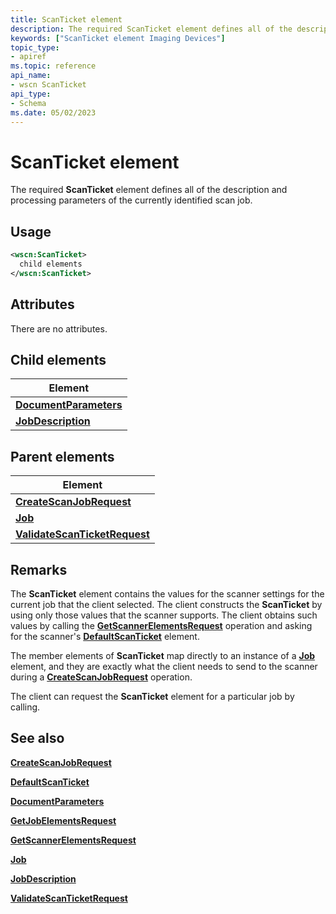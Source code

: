 ```yaml
---
title: ScanTicket element
description: The required ScanTicket element defines all of the description and processing parameters of the currently identified scan job.
keywords: ["ScanTicket element Imaging Devices"]
topic_type:
- apiref
ms.topic: reference
api_name:
- wscn ScanTicket
api_type:
- Schema
ms.date: 05/02/2023
---
```


# ScanTicket element

The required **ScanTicket** element defines all of the description and processing parameters of the currently identified scan job.

## Usage

```xml
<wscn:ScanTicket>
  child elements
</wscn:ScanTicket>
```

## Attributes

There are no attributes.

## Child elements

| Element |
|--|
| [**DocumentParameters**](documentparameters.md) |
| [**JobDescription**](jobdescription.md) |

## Parent elements

| Element |
|--|
| [**CreateScanJobRequest**](createscanjobrequest.md) |
| [**Job**](job.md) |
| [**ValidateScanTicketRequest**](validatescanticketrequest.md) |

## Remarks

The **ScanTicket** element contains the values for the scanner settings for the current job that the client selected. The client constructs the **ScanTicket** by using only those values that the scanner supports. The client obtains such values by calling the [**GetScannerElementsRequest**](getscannerelementsrequest.md) operation and asking for the scanner's [**DefaultScanTicket**](defaultscanticket.md) element.

The member elements of **ScanTicket** map directly to an instance of a [**Job**](job.md) element, and they are exactly what the client needs to send to the scanner during a [**CreateScanJobRequest**](createscanjobrequest.md) operation.

The client can request the **ScanTicket** element for a particular job by calling.

## See also

[**CreateScanJobRequest**](createscanjobrequest.md)

[**DefaultScanTicket**](defaultscanticket.md)

[**DocumentParameters**](documentparameters.md)

[**GetJobElementsRequest**](getjobelementsrequest.md)

[**GetScannerElementsRequest**](getscannerelementsrequest.md)

[**Job**](job.md)

[**JobDescription**](jobdescription.md)

[**ValidateScanTicketRequest**](validatescanticketrequest.md)
